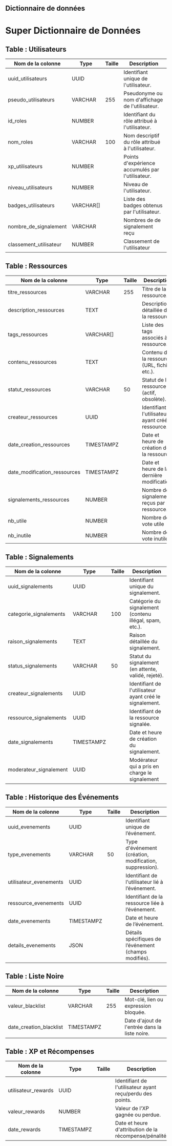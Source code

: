 ## Dictionnaire de données

# Super Dictionnaire de Données

## Table : Utilisateurs

| **Nom de la colonne**  | **Type**  | **Taille** | **Description**                                  |
|------------------------|-----------| ---------- |--------------------------------------------------|
| uuid_utilisateurs      | UUID      |            | Identifiant unique de l'utilisateur.             |
| pseudo_utilisateurs    | VARCHAR   | 255        | Pseudonyme ou nom d'affichage de l'utilisateur.  |
| id_roles               | NUMBER    |            | Identifiant du rôle attribué à l'utilisateur.    |
| nom_roles              | VARCHAR   | 100        | Nom descriptif du rôle attribué à l'utilisateur. |
| xp_utilisateurs        | NUMBER    |            | Points d'expérience accumulés par l'utilisateur. |
| niveau_utilisateurs    | NUMBER    |            | Niveau de l'utilisateur.                         |
| badges_utilisateurs    | VARCHAR[] |            | Liste des badges obtenus par l'utilisateur.      |
| nombre_de_signalement  | VARCHAR   |            | Nombres de de signalement reçu                   |
| classement_utilisateur | NUMBER    |            | Classement de l'utilisateur                      |

## Table : Ressources

| **Nom de la colonne**        | **Type**   | **Taille** | **Description**                                       |
|------------------------------|------------| ---------- |-------------------------------------------------------|
| titre_ressources             | VARCHAR    | 255        | Titre de la ressource.                                |
| description_ressources       | TEXT       |            | Description détaillée de la ressource.                |
| tags_ressources              | VARCHAR[]  |            | Liste des tags associés à la ressource.               |
| contenu_ressources           | TEXT       |            | Contenu de la ressource (URL, fichier, etc.).         |
| statut_ressources            | VARCHAR    | 50         | Statut de la ressource (actif, obsolète).             |
| createur_ressources          | UUID       |            | Identifiant de l'utilisateur ayant créé la ressource. |
| date_creation_ressources     | TIMESTAMPZ |            | Date et heure de création de la ressource.            |
| date_modification_ressources | TIMESTAMPZ |            | Date et heure de la dernière modification.            |
| signalements_ressources      | NUMBER     |            | Nombre de signalements reçus par la ressource.        |
| nb_utile                     | NUMBER     |            | Nombre de vote utile                                  |
| nb_inutile                   | NUMBER     |            | Nombre de vote inutile                                |

## Table : Signalements

| **Nom de la colonne**  | **Type**   | **Taille** | **Description**                                         |
|------------------------|------------|------------|---------------------------------------------------------|
| uuid_signalements      | UUID       |            | Identifiant unique du signalement.                      |
| categorie_signalements | VARCHAR    | 100        | Catégorie du signalement (contenu illégal, spam, etc.). |
| raison_signalements    | TEXT       |            | Raison détaillée du signalement.                        |
| status_signalements    | VARCHAR    | 50         | Statut du signalement (en attente, validé, rejeté).     |
| createur_signalements  | UUID       |            | Identifiant de l'utilisateur ayant créé le signalement. |
| ressource_signalements | UUID       |            | Identifiant de la ressource signalée.                   |
| date_signalements      | TIMESTAMPZ |            | Date et heure de création du signalement.               |
| moderateur_signalement | UUID       |            | Modérateur qui a pris en charge le signalement          |

## Table : Historique des Événements

| **Nom de la colonne**  | **Type**   | **Taille** | **Description**                                         |
| ---------------------- | ---------- | ---------- | ------------------------------------------------------- |
| uuid_evenements        | UUID       |            | Identifiant unique de l’événement.                      |
| type_evenements        | VARCHAR    | 50         | Type d'événement (création, modification, suppression). |
| utilisateur_evenements | UUID       |            | Identifiant de l'utilisateur lié à l’événement.         |
| ressource_evenements   | UUID       |            | Identifiant de la ressource liée à l’événement.         |
| date_evenements        | TIMESTAMPZ |            | Date et heure de l’événement.                           |
| details_evenements     | JSON       |            | Détails spécifiques de l’événement (champs modifiés).   |

## Table : Liste Noire

| **Nom de la colonne**   | **Type**   | **Taille** | **Description**                                     |
| ----------------------- | ---------- | ---------- | --------------------------------------------------- |
| valeur_blacklist        | VARCHAR    | 255        | Mot-clé, lien ou expression bloquée.                |
| date_creation_blacklist | TIMESTAMPZ |            | Date d'ajout de l'entrée dans la liste noire.       |

## Table : XP et Récompenses

| **Nom de la colonne** | **Type**   | **Taille** | **Description**                                           |
| --------------------- |------------| ---------- | --------------------------------------------------------- |
| utilisateur_rewards   | UUID       |            | Identifiant de l'utilisateur ayant reçu/perdu des points. |
| valeur_rewards        | NUMBER     |            | Valeur de l'XP gagnée ou perdue.                          |
| date_rewards          | TIMESTAMPZ |            | Date et heure d'attribution de la récompense/pénalité.    |
